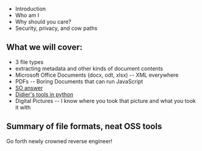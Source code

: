 - Introduction
- Who am I
- Why should you care?
- Security, privacy, and cow paths
## What we will cover:
- 3 file types
- extracting metadata and other kinds of document contents 
- Microsoft Office Documents (docx, odt, xlsx)
-- XML everywhere
- PDFs
-- Boring Documents that can run JavaScript
- [SO answer](https://stackoverflow.com/questions/29342542/how-can-i-extract-a-javascript-from-a-pdf-file-with-a-command-line-tool)
- [Didier's tools in python](https://blog.didierstevens.com/category/pdf/)
- Digital Pictures
-- I know where you took that picture and what you took it with

## Summary of file formats, neat OSS tools 
Go forth newly crowned reverse engineer! 
